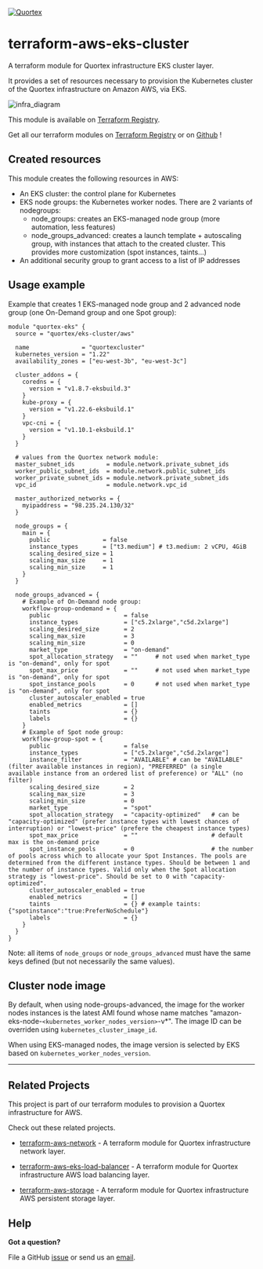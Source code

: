 
[![Quortex][logo]](https://quortex.io)

# terraform-aws-eks-cluster

A terraform module for Quortex infrastructure EKS cluster layer.

It provides a set of resources necessary to provision the Kubernetes cluster of the Quortex infrastructure on Amazon AWS, via EKS.

![infra_diagram]

This module is available on [Terraform Registry][registry_tf_aws-eks_cluster].

Get all our terraform modules on [Terraform Registry][registry_tf_modules] or on [Github][github_tf_modules] !

## Created resources

This module creates the following resources in AWS:

- An EKS cluster: the control plane for Kubernetes
- EKS node groups: the Kubernetes worker nodes. There are 2 variants of nodegroups:
  - node_groups: creates an EKS-managed node group (more automation, less features)
  - node_groups_advanced: creates a launch template + autoscaling group, with instances that attach to the created cluster. This provides more customization (spot instances, taints...)
- An additional security group to grant access to a list of IP addresses

## Usage example

Example that creates 1 EKS-managed node group and 2 advanced node group (one On-Demand group and one Spot group):

```hcl
module "quortex-eks" {
  source = "quortex/eks-cluster/aws"
  
  name               = "quortexcluster"
  kubernetes_version = "1.22"
  availability_zones = ["eu-west-3b", "eu-west-3c"]

  cluster_addons = {
    coredns = {
      version = "v1.8.7-eksbuild.3"
    }
    kube-proxy = {
      version = "v1.22.6-eksbuild.1"
    }
    vpc-cni = {
      version = "v1.10.1-eksbuild.1"
    }
  }

  # values from the Quortex network module:
  master_subnet_ids         = module.network.private_subnet_ids
  worker_public_subnet_ids  = module.network.public_subnet_ids
  worker_private_subnet_ids = module.network.private_subnet_ids
  vpc_id                    = module.network.vpc_id
  
  master_authorized_networks = {
    myipaddress = "98.235.24.130/32"
  }

  node_groups = {
    main = {
      public               = false
      instance_types       = ["t3.medium"] # t3.medium: 2 vCPU, 4GiB
      scaling_desired_size = 1
      scaling_max_size     = 1
      scaling_min_size     = 1
    }
  }

  node_groups_advanced = {
    # Example of On-Demand node group:
    workflow-group-ondemand = {
      public                     = false
      instance_types             = ["c5.2xlarge","c5d.2xlarge"]
      scaling_desired_size       = 2
      scaling_max_size           = 3
      scaling_min_size           = 0
      market_type                = "on-demand"
      spot_allocation_strategy   = ""     # not used when market_type is "on-demand", only for spot
      spot_max_price             = ""     # not used when market_type is "on-demand", only for spot
      spot_instance_pools        = 0      # not used when market_type is "on-demand", only for spot
      cluster_autoscaler_enabled = true
      enabled_metrics            = []
      taints                     = {}
      labels                     = {} 
    }
    # Example of Spot node group:
    workflow-group-spot = {
      public                     = false
      instance_types             = ["c5.2xlarge","c5d.2xlarge"]
      instance_filter            = "AVAILABLE" # can be "AVAILABLE" (filter available instances in region), "PREFERRED" (a single available instance from an ordered list of preference) or "ALL" (no filter)
      scaling_desired_size       = 2
      scaling_max_size           = 3
      scaling_min_size           = 0
      market_type                = "spot"
      spot_allocation_strategy   = "capacity-optimized"   # can be "capacity-optimized" (prefer instance types with lowest chances of interruption) or "lowest-price" (prefere the cheapest instance types)
      spot_max_price             = ""                     # default max is the on-demand price
      spot_instance_pools        = 0                      # the number of pools across which to allocate your Spot Instances. The pools are determined from the different instance types. Should be between 1 and the number of instance types. Valid only when the Spot allocation strategy is "lowest-price". Should be set to 0 with "capacity-optimized".
      cluster_autoscaler_enabled = true
      enabled_metrics            = []
      taints                     = {} # example taints:  {"spotinstance":"true:PreferNoSchedule"}
      labels                     = {} 
    }
  }
}
```

Note: all items of `node_groups` or `node_groups_advanced` must have the same keys defined (but not necessarily the same values).

## Cluster node image

By default, when using node-groups-advanced, the image for the worker nodes instances is the latest AMI found whose name matches \"amazon-eks-node-`<kubernetes_worker_nodes_version>`-v*\". The image ID can be overriden using `kubernetes_cluster_image_id`.

When using EKS-managed nodes, the image version is selected by EKS based on `kubernetes_worker_nodes_version`.

---

## Related Projects

This project is part of our terraform modules to provision a Quortex infrastructure for AWS.

Check out these related projects.

- [terraform-aws-network][registry_tf_aws-eks_network] - A terraform module for Quortex infrastructure network layer.

- [terraform-aws-eks-load-balancer][registry_tf_aws-eks_load_balancer] - A terraform module for Quortex infrastructure AWS load balancing layer.

- [terraform-aws-storage][registry_tf_aws-eks_storage] - A terraform module for Quortex infrastructure AWS persistent storage layer.

## Help

**Got a question?**

File a GitHub [issue](https://github.com/quortex/terraform-aws-eks-cluster/issues) or send us an [email][email].


  [logo]: https://storage.googleapis.com/quortex-assets/logo.webp
  [infra_diagram]: https://storage.googleapis.com/quortex-assets/infra_aws_002.jpg

  [email]: mailto:info@quortex.io

  [registry_tf_modules]: https://registry.terraform.io/modules/quortex
  [registry_tf_aws-eks_cluster]: https://registry.terraform.io/modules/quortex/eks-cluster/aws
  [registry_tf_aws-eks_network]: https://registry.terraform.io/modules/quortex/network/aws
  [registry_tf_aws-eks_load_balancer]: https://registry.terraform.io/modules/quortex/load-balancer/aws
  [registry_tf_aws-eks_storage]: https://registry.terraform.io/modules/quortex/storage/aws
  [github_tf_modules]: https://github.com/quortex?q=terraform-
